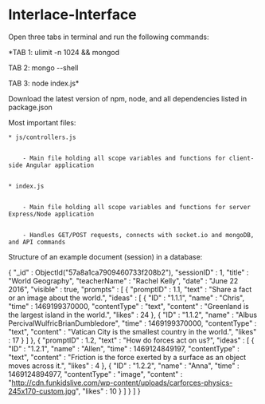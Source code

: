 # Interlace-Interface

Open three tabs in terminal and run the following commands:


*TAB 1: ulimit -n 1024 && mongod

TAB 2: mongo --shell

TAB 3: node index.js*



Download the latest version of npm, node, and all dependencies listed in package.json 



Most important files:


	* js/controllers.js


		- Main file holding all scope variables and functions for client-side Angular application


	* index.js


		- Main file holding all scope variables and functions for server Express/Node application


		- Handles GET/POST requests, connects with socket.io and mongoDB, and API commands



Structure of an example document (session) in a database:


{
	"_id" : ObjectId("57a8a1ca7909460733f208b2"),
	"sessionID" : 1,
	"title" : "World Geography",
	"teacherName" : "Rachel Kelly",
	"date" : "June 22 2016",
	"visible" : true,
	"prompts" : [
		{
			"promptID" : 1.1,
			"text" : "Share a fact or an image about the world.",
			"ideas" : [
				{
					"ID" : "1.1.1",
					"name" : "Chris",
					"time" : 1469199370000,
					"contentType" : "text",
					"content" : "Greenland is the largest island in the world.",
					"likes" : 24
				},
				{
					"ID" : "1.1.2",
					"name" : "Albus PercivalWulfricBrianDumbledore",
					"time" : 1469199370000,
					"contentType" : "text",
					"content" : "Vatican City is the smallest country in the world.",
					"likes" : 17
				}
			]
		},
		{
			"promptID" : 1.2,
			"text" : "How do forces act on us?",
			"ideas" : [
				{
					"ID" : "1.2.1",
					"name" : "Allen",
					"time" : 1469124849197,
					"contentType" : "text",
					"content" : "Friction is the force exerted by a surface as an object moves across it.",
					"likes" : 4
				},
				{
					"ID" : "1.2.2",
					"name" : "Anna",
					"time" : 1469124894977,
					"contentType" : "image",
					"content" : "http://cdn.funkidslive.com/wp-content/uploads/carforces-physics-245x170-custom.jpg",
					"likes" : 10
				}
			]
		}
	]
}
